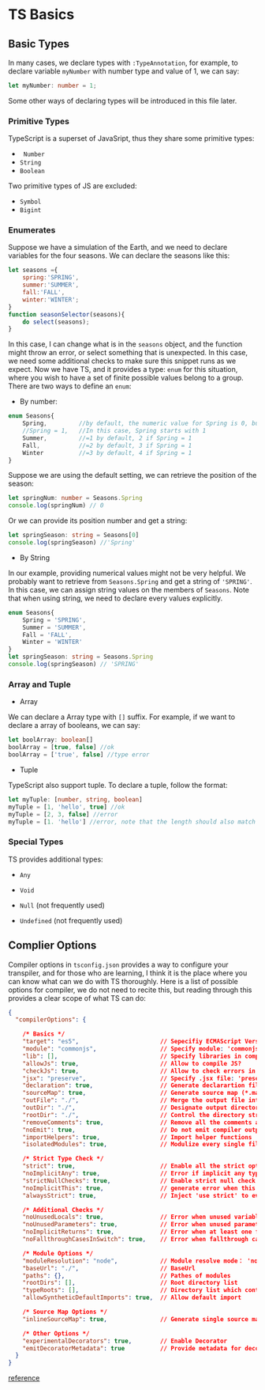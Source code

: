 # TS Basics

## Basic Types 
In many cases, we declare types with ```:TypeAnnotation```, for example, to declare variable ```myNumber``` with number type and value of 1, we can say: 
```typescript
let myNumber: number = 1;
```
Some other ways of declaring types will be introduced in this file later. 
###  Primitive Types
TypeScript is a superset of JavaSript, thus they share some primitive types: 
- ``` Number```
- ```String```
- ```Boolean```

Two primitive types of JS are excluded: 
- ```Symbol```
- ```Bigint```

### Enumerates
Suppose we have a simulation of the Earth, and we need to declare variables for the four seasons. We can declare the seasons like this: 
```javascript
let seasons ={
    spring:'SPRING',
    summer:'SUMMER',
    fall:'FALL',
    winter:'WINTER';
} 
function seasonSelector(seasons){
    do select(seasons);
}
```
In this case, I can change what is in the ```seasons``` object, and the function might throw an error, or select something that is unexpected. In this case, we need some additional checks to make sure this snippet runs as we expect. Now we have TS, and it provides a type: ```enum``` for this situation, where you wish to have a set of finite possible values belong to a group. There are two ways to define an ```enum```: 
- By number: 
```typescript
enum Seasons{
    Spring,         //by default, the numeric value for Spring is 0, but you can specify its value, like: 
    //Spring = 1,   //In this case, Spring starts with 1           
    Summer,         //=1 by default, 2 if Spring = 1
    Fall,           //=2 by default, 3 if Spring = 1
    Winter          //=3 by default, 4 if Spring = 1
}
```
Suppose we are using the default setting, we can retrieve the position of the season: 
```typescript
let springNum: number = Seasons.Spring
console.log(springNum) // 0
```
Or we can provide its position number and get a string: 
```typescript
let springSeason: string = Seasons[0]
console.log(springSeason) //'Spring'
```

- By String

In our example, providing numerical values  might not be very helpful. We probably want to retrieve from ```Seasons.Spring``` and get a string of ```'SPRING'```. In this case, we can assign string values on the members of ```Seasons```. Note that when using string, we need to declare every values explicitly.

```typescript
enum Seasons{
    Spring = 'SPRING',      
    Summer = 'SUMMER',    
    Fall = 'FALL',        
    Winter = 'WINTER'        
}
let springSeason: string = Seasons.Spring
console.log(springSeason) // 'SPRING'
```
### Array and Tuple

- Array

We can declare a Array type with ```[]``` suffix. For example, if we want to declare a array of booleans, we can say: 
```typescript
let boolArray: boolean[] 
boolArray = [true, false] //ok
boolArray = ['true', false] //type error
```

- Tuple

TypeScript also support tuple. To declare a tuple, follow the format: 
```typescript
let myTuple: [number, string, boolean]
myTuple = [1, 'hello', true] //ok
myTuple = [2, 3, false] //error
myTuple = [1. 'hello'] //error, note that the length should also match
```

### Special Types
TS provides additional types: 
- ```Any```


- ```Void```
- ```Null``` (not frequently used)
- ```Undefined``` (not frequently used)

## Complier Options
Compiler options in ```tsconfig.json``` provides a way to configure your transpiler, and for those who are learning, I think it is the place where you can know what can we do with TS thoroughly. Here is a list of possible options for compiler, we do not need to recite this, but reading through this provides a clear scope of what TS can do: 
```json
{
  "compilerOptions": {

    /* Basics */
    "target": "es5",                       // Sepecifiy ECMAScript Version:'ES3' (default), 'ES5', 'ES6'/'ES2015', 'ES2016', 'ES2017', or 'ESNEXT'
    "module": "commonjs",                  // Specify module: 'commonjs', 'amd', 'system', 'umd' or 'es2015'
    "lib": [],                             // Specify libraries in compilation
    "allowJs": true,                       // Allow to compile JS?
    "checkJs": true,                       // Allow to check errors in JS?
    "jsx": "preserve",                     // Specify .jsx file: 'preserve', 'react-native', or 'react'
    "declaration": true,                   // Generate declarartion file (*.d.ts)
    "sourceMap": true,                     // Generate source map (*.map)
    "outFile": "./",                       // Merge the output file into 1 file
    "outDir": "./",                        // Designate output directory
    "rootDir": "./",                       // Control the directory structure --outDir.
    "removeComments": true,                // Remove all the comments after transpile
    "noEmit": true,                        // Do not emit compiler output files
    "importHelpers": true,                 // Import helper functions
    "isolatedModules": true,               // Modulize every single file

    /* Strict Type Check */
    "strict": true,                        // Enable all the strict options? 
    "noImplicitAny": true,                 // Error if implicit any type
    "strictNullChecks": true,              // Enable strict null check
    "noImplicitThis": true,                // generate error when this is any type
    "alwaysStrict": true,                  // Inject 'use strict' to every file, and check modules under strict mode

    /* Additional Checks */
    "noUnusedLocals": true,                // Error when unused variables
    "noUnusedParameters": true,            // Error when unused parameters
    "noImplicitReturns": true,             // Error when at least one function without return value
    "noFallthroughCasesInSwitch": true,    // Error when fallthrough cases (make sure every case followed by break or return)

    /* Module Options */
    "moduleResolution": "node",            // Module resolve mode： 'node' (Node.js) or 'classic' (TypeScript pre-1.6)
    "baseUrl": "./",                       // BaseUrl 
    "paths": {},                           // Pathes of modules
    "rootDirs": [],                        // Root directory list
    "typeRoots": [],                       // Directory list which contains type specification
    "allowSyntheticDefaultImports": true,  // Allow default import

    /* Source Map Options */
    "inlineSourceMap": true,               // Generate single source map

    /* Other Options */
    "experimentalDecorators": true,        // Enable Decorator
    "emitDecoratorMetadata": true          // Provide metadata for decorator
  }
}
```
[reference](https://jkchao.github.io/typescript-book-chinese/project/compilationContext.html#%E5%9F%BA%E7%A1%80) 
